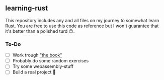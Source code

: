 ## learning-rust
This repository includes any and all files on my journey to somewhat learn Rust. You are free to use this code as reference but I won't guarantee that it's better than a polished turd 😉.

### To-Do

- [ ] Work trough ["the book"](https://doc.rust-lang.org/book/)
- [ ] Probably do some random exercises
- [ ] Try some webassembly-stuff
- [ ] Build a real project 🎉
